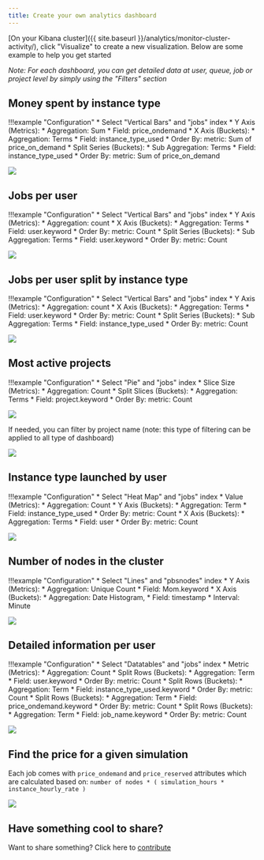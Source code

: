 ```yaml
---
title: Create your own analytics dashboard
---
```


[On your Kibana cluster]({{ site.baseurl }}/analytics/monitor-cluster-activity/), click "Visualize" to create a new visualization. Below are some example to help you get started

*Note: For each dashboard, you can get detailed data at user, queue, job or project level by simply using the "Filters" section*

## Money spent by instance type

!!!example "Configuration"
    * Select "Vertical Bars" and "jobs" index
    * Y Axis (Metrics):
        * Aggregation: Sum
        * Field: price_ondemand
    * X Axis (Buckets):
        * Aggregation: Terms
        * Field: instance_type_used
        * Order By: metric: Sum of price_on_demand
    * Split Series (Buckets):
        * Sub Aggregation: Terms
        * Field: instance_type_used
        * Order By:  metric: Sum of price_on_demand


![](../imgs/dashboard-2.png)

## Jobs per user 

!!!example "Configuration"
    * Select "Vertical Bars" and "jobs" index
    * Y Axis (Metrics):
        * Aggregation: count
    * X Axis (Buckets):
        * Aggregation: Terms
        * Field: user.keyword
        * Order By: metric: Count
    * Split Series (Buckets):
        * Sub Aggregation: Terms
        * Field: user.keyword
        * Order By: metric: Count
 
![](../imgs/dashboard-8.png)  


## Jobs per user split by instance type

!!!example "Configuration"
    * Select "Vertical Bars" and "jobs" index
    * Y Axis (Metrics):
        * Aggregation: count
    * X Axis (Buckets):
        * Aggregation: Terms
        * Field: user.keyword
        * Order By: metric: Count
    * Split Series (Buckets):
        * Sub Aggregation: Terms
        * Field: instance_type_used
        * Order By: metric: Count
 
![](../imgs/dashboard-9.png)  
    
## Most active projects 

!!!example "Configuration"
    * Select "Pie" and "jobs" index
    * Slice Size (Metrics):
        * Aggregation: Count
    * Split Slices (Buckets):
        * Aggregation: Terms
        * Field: project.keyword
        * Order By: metric: Count
    

![](../imgs/dashboard-3.png)

If needed, you can filter by project name (note: this type of filtering can be applied to all type of dashboard)

![](../imgs/dashboard-4.png)

## Instance type launched by user

!!!example "Configuration"
    * Select "Heat Map" and "jobs" index
    * Value (Metrics):
        * Aggregation: Count
    * Y Axis (Buckets):
        * Aggregation: Term
        * Field: instance_type_used
        * Order By: metric: Count
    * X Axis (Buckets):
        * Aggregation: Terms
        * Field: user
        * Order By: metric: Count

![](../imgs/dashboard-5.png)

## Number of nodes in the cluster

!!!example "Configuration"
    * Select "Lines" and "pbsnodes" index
    * Y Axis (Metrics):
        * Aggregation: Unique Count
        * Field: Mom.keyword
    * X Axis (Buckets):
        * Aggregation: Date Histogram,
        * Field: timestamp
        * Interval: Minute

![](../imgs/dashboard-7.png)

## Detailed information per user

!!!example "Configuration"
    * Select "Datatables" and "jobs" index
    * Metric (Metrics):
        * Aggregation: Count
    * Split Rows (Buckets):
        * Aggregation: Term
        * Field: user.keyword
        * Order By: metric: Count
    * Split Rows (Buckets):
        * Aggregation: Term
        * Field: instance_type_used.keyword
        * Order By: metric: Count
    * Split Rows (Buckets):
        * Aggregation: Term
        * Field: price_ondemand.keyword
        * Order By: metric: Count
    * Split Rows (Buckets):
        * Aggregation: Term
        * Field: job_name.keyword
        * Order By: metric: Count
    
![](../imgs/dashboard-6.png)

## Find the price for a given simulation

Each job comes with `price_ondemand` and `price_reserved` attributes which are calculated based on: `number of nodes * ( simulation_hours * instance_hourly_rate ) `

![](../imgs/dashboard-1.png)

## Have something cool to share?

Want to share something? Click here to [contribute](https://github.com/mcrozes/soca-documentation)